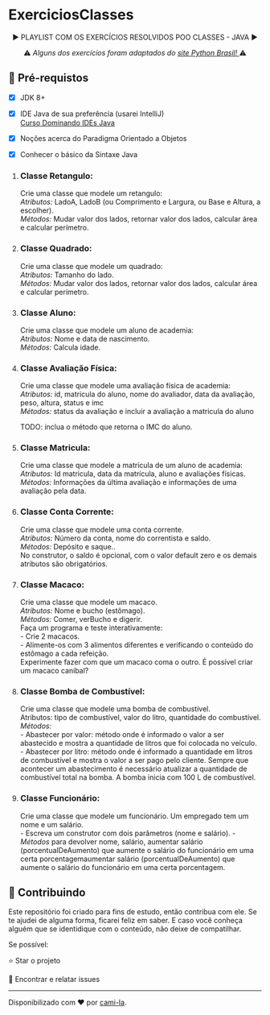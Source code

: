 <h1>ExerciciosClasses </h1>

<p align="center">▶️ PLAYLIST COM OS EXERCÍCIOS RESOLVIDOS POO CLASSES - JAVA  ▶️</p>
<p align="center">⚠️<em> Alguns dos exercícios foram adaptados do <a href="https://wiki.python.org.br/ExerciciosClasses">site Python Brasil! </a></em>⚠️</p>

<h2>
🛑 Pré-requistos
</h2>

- [x] JDK 8+
- [x] IDE Java de sua preferência (usarei IntelliJ)<br>
<a href="https://web.digitalinnovation.one/course/dominando-ides-java/learning/b0f1ae39-6af7-4a2c-8fc2-c73ae8463c84/?back=/browse">Curso Dominando IDEs Java</a>
- [x] Noções acerca do Paradigma Orientado a Objetos
- [x] Conhecer o básico da Sintaxe Java


<ol>
  <li>
<h3><strong>Classe Retangulo:</strong><br></h3> Crie uma classe que modele um retangulo:<br>
<em>Atributos:</em> LadoA, LadoB (ou Comprimento e Largura, ou Base e Altura, a escolher).<br>
<em>Métodos:</em> Mudar valor dos lados, retornar valor dos lados, calcular área e calcular perímetro.
  </li>
  <li>
<h3><strong>Classe Quadrado:</strong><br></h3> Crie uma classe que modele um quadrado:<br>
<em>Atributos:</em> Tamanho do lado.<br>
<em>Métodos:</em> Mudar valor dos lados, retornar valor dos lados, calcular área e calcular perímetro.
  </li>
  <li>
<h3><strong>Classe Aluno:</strong><br></h3> Crie uma classe que modele um aluno de academia:<br>
<em>Atributos:</em> Nome e data de nascimento.<br>
<em>Métodos:</em> Calcula idade.<br>
  </li>
<li>
<h3><strong>Classe Avaliação Física:</strong><br></h3> Crie uma classe que modele uma avaliação física  de academia:<br>
<em>Atributos:</em> id, matricula do aluno, nome do avaliador, data da avaliação, peso, altura, status e imc<br>
<em>Métodos:</em> status da avaliação e incluir a avaliação a matricula do aluno<br>
<p>TODO: inclua o método que retorna o IMC do aluno.</p>
  </li>
  <li>
<h3><strong>Classe Matricula:</strong><br></h3> Crie uma classe que modele a matrícula de um aluno de academia:
<br>
<em>Atributos:</em> Id matricula, data da matrícula, aluno e avaliações físicas.<br>
<em>Métodos:</em> Informações da última avaliação e informações de uma avaliação pela data.<br>
  </li>
  <li>
<h3><strong>Classe Conta Corrente:</strong><br></h3> Crie uma classe que modele uma conta corrente.<br>
<em>Atributos:</em> Número da conta, nome do correntista e saldo.<br>
<em>Métodos:</em> Depósito e saque..<br>
No construtor, o saldo é opcional, com o valor default zero e os demais atributos são obrigatórios.
  </li>
  <li>
<h3><strong>Classe Macaco:</strong><br></h3> Crie uma classe que modele um macaco.<br>
<em>Atributos:</em> Nome e bucho (estômago).<br>
<em>Métodos:</em> Comer, verBucho e digerir.<br>
Faça um programa e teste interativamente:<br>
- Crie 2 macacos.<br>
- Alimente-os com 3 alimentos diferentes e verificando o conteúdo do estômago a cada refeição.<br>
Experimente fazer com que um macaco coma o outro. É possível criar um macaco canibal?  
  </li>
  <li>
<h3><strong>Classe Bomba de Combustível:</strong><br></h3> Crie uma classe que modele uma bomba de combustível.<br>
Atributos: tipo de combustível, valor do litro, quantidade do combustível.<br>
<em>Métodos:</em><br>
- Abastecer por valor: método onde é informado o valor a ser abastecido e mostra a quantidade de litros que foi colocada no veículo.
- Abastecer por litro: método onde é informado a quantidade em litros de combustível e mostra o valor a ser pago pelo cliente.
Sempre que acontecer um abastecimento é necessário atualizar a quantidade de combustível total na bomba.
A bomba inicia com 100 L de combustível.<br>  
  </li>
  <li>
<h3><strong>Classe Funcionário:</strong><br></h3> Crie uma classe que modele um funcionário. Um empregado tem um nome e um salário.<br>
- Escreva um construtor com dois parâmetros (nome e salário).
- <em>Métodos</em> para devolver nome, salário, aumentar salário (porcentualDeAumento) que aumente o salário do funcionário em uma certa porcentagemaumentar salário (porcentualDeAumento) que aumente o salário do funcionário em uma certa porcentagem.<br>
  </li>
</ol>

<h2> 🤝 Contribuindo </h2>

Este repositório foi criado para fins de estudo, então contribua com ele.
Se te ajudei de alguma forma, ficarei feliz em saber. E caso você conheça alguém que se identidique com o conteúdo, não deixe de compatilhar.

Se possível:

⭐️  Star o projeto

🐛 Encontrar e relatar issues


------------

Disponibilizado com ♥ por [cami-la](https://www.linkedin.com/in/cami-la/ "cami-la").





























